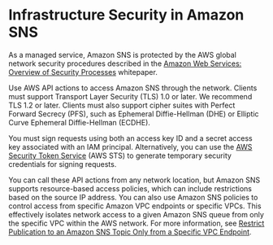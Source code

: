 # Infrastructure Security in Amazon SNS<a name="sns-infrastructure-security"></a>

As a managed service, Amazon SNS is protected by the AWS global network security procedures described in the [Amazon Web Services: Overview of Security Processes](https://d0.awsstatic.com/whitepapers/Security/AWS_Security_Whitepaper.pdf) whitepaper\.

Use AWS API actions to access Amazon SNS through the network\. Clients must support Transport Layer Security \(TLS\) 1\.0 or later\. We recommend TLS 1\.2 or later\. Clients must also support cipher suites with Perfect Forward Secrecy \(PFS\), such as Ephemeral Diffie\-Hellman \(DHE\) or Elliptic Curve Ephemeral Diffie\-Hellman \(ECDHE\)\.

You must sign requests using both an access key ID and a secret access key associated with an IAM principal\. Alternatively, you can use the [AWS Security Token Service](https://docs.aws.amazon.com/STS/latest/APIReference/Welcome.html) \(AWS STS\) to generate temporary security credentials for signing requests\.

You can call these API actions from any network location, but Amazon SNS supports resource\-based access policies, which can include restrictions based on the source IP address\. You can also use Amazon SNS policies to control access from specific Amazon VPC endpoints or specific VPCs\. This effectively isolates network access to a given Amazon SNS queue from only the specific VPC within the AWS network\. For more information, see [Restrict Publication to an Amazon SNS Topic Only from a Specific VPC Endpoint](sns-access-policy-use-cases.md#sns-restrict-publication-only-from-specified-vpc-endpoint)\.